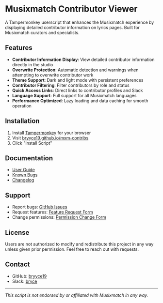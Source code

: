# Musixmatch Contributor Viewer

A Tampermonkey userscript that enhances the Musixmatch experience by displaying detailed contributor information on lyrics pages. Built for Musixmatch curators and specialists.

## Features

- **Contributor Information Display**: View detailed contributor information directly in the studio
- **Overwrite Protection**: Automatic detection and warnings when attempting to overwrite contributor work
- **Theme Support**: Dark and light mode with persistent preferences
- **Contributor Filtering**: Filter contributors by role and status
- **Quick Access Links**: Direct links to contributor profiles and Slack
- **Language Support**: Full support for all Musixmatch languages
- **Performance Optimized**: Lazy loading and data caching for smooth operation

## Installation

1. Install [Tampermonkey](https://www.tampermonkey.net/) for your browser
2. Visit [bryyce19.github.io/mxm-contribs](https://bryyce19.github.io/mxm-contribs)
3. Click "Install Script"

## Documentation

- [User Guide](https://bryyce19.github.io/mxm-contribs/guide)
- [Known Bugs](https://bryyce19.github.io/mxm-contribs/bugs)
- [Changelog](https://bryyce19.github.io/mxm-contribs/changelog)

## Support

- Report bugs: [GitHub Issues](https://github.com/bryyce19/mxm-contribs/issues)
- Request features: [Feature Request Form](https://forms.gle/QQGULBDcCeSv9yuG6)
- Change permissions: [Permission Change Form](https://forms.gle/Ce4NLUxQb9oXs1RL7)

## License

Users are not authorized to modify and redistribute this project in any way unless given prior permission. Feel free to reach out with requests.

## Contact

- GitHub: [bryyce19](https://github.com/bryyce19)
- Slack: [bryce](https://lyricscurators.slack.com/team/U07AV1BPT5J)

---
*This script is not endorsed by or affiliated with Musixmatch in any way.*
